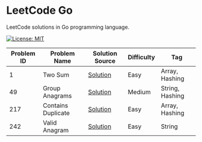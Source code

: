 # LeetCode Go

LeetCode solutions in Go programming language.

[![License: MIT](https://img.shields.io/badge/License-MIT-yellow.svg)](https://github.com/anirudhology/leetcode-go/blob/main/LICENSE)

| Problem ID | Problem Name       | Solution Source                                  | Difficulty | Tag             |
| ---------- | ------------------ | ------------------------------------------------ | ---------- | --------------- |
| 1          | Two Sum            | [Solution](problems/array/two_sum.go)            | Easy       | Array, Hashing  |
| 49         | Group Anagrams     | [Solution](problems/strings/group_anagrams.go)   | Medium     | String, Hashing |
| 217        | Contains Duplicate | [Solution](problems/array/contains_duplicate.go) | Easy       | Array, Hashing  |
| 242        | Valid Anagram      | [Solution](problems/array/valid_anagram.go)      | Easy       | String          |